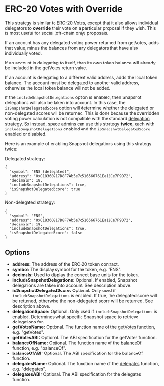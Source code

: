 # ERC-20 Votes with Override

This strategy is similar to [ERC-20 Votes](../erc20-votes), except that it also allows individual delegators to **override** their vote on a particular proposal if they wish. This is most useful for social (off-chain only) proposals.

If an account has any delegated voting power returned from getVotes, adds that value, minus the balances from any delegators that have also individually voted.

If an account is delegating to itself, then its own token balance will already be included in the getVotes return value.

If an account is delegating to a different valid address, adds the local token balance. The account must be delegated to another valid address, otherwise the local token balance will not be added.

If the `includeSnapshotDelegations` option is enabled, then Snapshot delegations will also be taken into account. In this case, the `isSnapshotDelegatedScore` option will determine whether the delegated or non-delegated scores will be returned. This is done because the overridden voting power calculation is not compatible with the standard [delegation](../delegation) strategy. So instead, space admins can use this strategy **twice**, each with `includeSnapshotDelegations` enabled and the `isSnapshotDelegatedScore` enabled or disabled.

Here is an example of enabling Snapshot delegations using this strategy twice:

Delegated strategy:

```
{
  "symbol": "ENS (delegated)",
  "address": "0xC18360217D8F7Ab5e7c516566761Ea12Ce7F9D72",
  "decimals": 18,
  "includeSnapshotDelegations": true,
  "isSnapshotDelegatedScore": true
}
```

Non-delegated strategy:

```
{
  "symbol": "ENS",
  "address": "0xC18360217D8F7Ab5e7c516566761Ea12Ce7F9D72",
  "decimals": 18,
  "includeSnapshotDelegations": true,
  "isSnapshotDelegatedScore": false
}
```

## Options

- **address:** The address of the ERC-20 token contract.
- **symbol:** The display symbol for the token, e.g. "ENS".
- **decimals:** Used to display the correct base units for the token.
- **includeSnapshotDelegations:** Optional. If enabled, Snapshot delegations are taken into account. See description above.
- **isSnapshotDelegatedScore:** Optional. Only used if `includeSnapshotDelegations` is enabled. If true, the delegated score will be returned, otherwise the non-delegated score will be returned. See description above.
- **delegationSpace:** Optional. Only used if `includeSnapshotDelegations` is enabled. Determines what specific Snapshot space to retrieve delegations for.
- **getVotesName:** Optional. The function name of the [getVotes](https://github.com/OpenZeppelin/openzeppelin-contracts/blob/master/contracts/token/ERC20/extensions/ERC20Votes.sol#L64) function, e.g. "getVotes".
- **getVotesABI:** Optional. The ABI specification for the getVotes function.
- **balanceOfName:** Optional. The function name of the [balanceOf](https://github.com/OpenZeppelin/openzeppelin-contracts/blob/master/contracts/token/ERC20/IERC20.sol#L18) function, e.g. "balanceOf".
- **balanceOfABI:** Optional. The ABI specification for the balanceOf function.
- **delegatesName:** Optional. The function name of the [delegates](https://github.com/OpenZeppelin/openzeppelin-contracts/blob/master/contracts/token/ERC20/extensions/ERC20Votes.sol#L57) function, e.g. "delegates".
- **delegatesABI:** Optional. The ABI specification for the delegates function.
